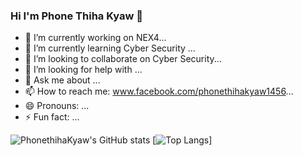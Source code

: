 ### Hi I'm Phone Thiha Kyaw 👋

- 🔭 I’m currently working on NEX4...
- 🌱 I’m currently learning Cyber Security ...
- 👯 I’m looking to collaborate on Cyber Security...
- 🤔 I’m looking for help with ...
- 💬 Ask me about ...
- 📫 How to reach me: www.facebook.com/phonethihakyaw1456...
- 😄 Pronouns: ...
- ⚡ Fun fact: ...

<!--
**phonethihakyaw/phonethihakyaw** is a ✨ _special_ ✨ repository because its `README.md` (this file) appears on your GitHub profile.


-->

![PhonethihaKyaw's GitHub stats](https://github-readme-stats.vercel.app/api?username=phonethihakyaw&show_icons=true&theme=radical)
[![Top Langs](https://github-readme-stats.vercel.app/api/top-langs/?username=phonethihakyaw&layout=compact)]
